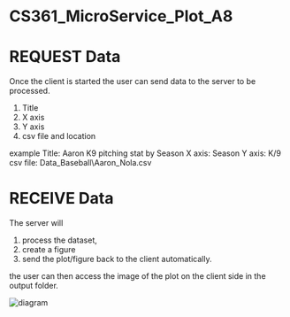 ﻿# CS361_MicroService_Plot_A8
# REQUEST  Data
Once the client is started the user can send data to the server to be processed.
1. Title
2. X axis
3. Y axis
4. csv file and location

example
Title: Aaron K9 pitching stat by Season
X axis: Season
Y axis: K/9
csv file: Data_Baseball\Aaron_Nola.csv

# RECEIVE Data
The server will 
1. process the dataset, 
2. create a figure
3. send the plot/figure back to the client automatically.

the user can then access the image of the plot on the client side in the output folder.


![diagram](https://user-images.githubusercontent.com/55965710/199135672-07bea0ca-f83b-4e3f-b44a-a04d397f04c5.png)
